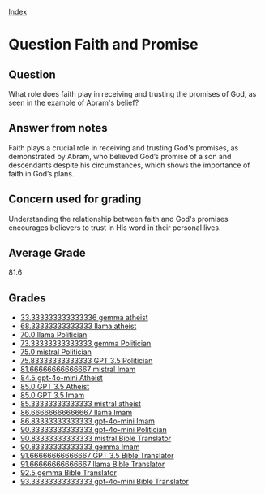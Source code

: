 
[Index](../../index.md)
# Question Faith and Promise
## Question
What role does faith play in receiving and trusting the promises of God, as seen in the example of Abram's belief?

## Answer from notes
Faith plays a crucial role in receiving and trusting God's promises, as demonstrated by Abram, who believed God’s promise of a son and descendants despite his circumstances, which shows the importance of faith in God’s plans.

## Concern used for grading
Understanding the relationship between faith and God's promises encourages believers to trust in His word in their personal lives.

## Average Grade
81.6

## Grades
 * [33.333333333333336 gemma atheist](../answers/gemma_atheist/Faith_and_Promise.md)
 * [68.33333333333333 llama atheist](../answers/llama_atheist/Faith_and_Promise.md)
 * [70.0 llama Politician](../answers/llama_Politician/Faith_and_Promise.md)
 * [73.33333333333333 gemma Politician](../answers/gemma_Politician/Faith_and_Promise.md)
 * [75.0 mistral Politician](../answers/mistral_Politician/Faith_and_Promise.md)
 * [75.83333333333333 GPT 3.5 Politician](../answers/GPT_3.5_Politician/Faith_and_Promise.md)
 * [81.66666666666667 mistral Imam](../answers/mistral_Imam/Faith_and_Promise.md)
 * [84.5 gpt-4o-mini Atheist](../answers/gpt-4o-mini_Atheist/Faith_and_Promise.md)
 * [85.0 GPT 3.5 Atheist](../answers/GPT_3.5_Atheist/Faith_and_Promise.md)
 * [85.0 GPT 3.5 Imam](../answers/GPT_3.5_Imam/Faith_and_Promise.md)
 * [85.33333333333333 mistral atheist](../answers/mistral_atheist/Faith_and_Promise.md)
 * [86.66666666666667 llama Imam](../answers/llama_Imam/Faith_and_Promise.md)
 * [86.83333333333333 gpt-4o-mini Imam](../answers/gpt-4o-mini_Imam/Faith_and_Promise.md)
 * [90.33333333333333 gpt-4o-mini Politician](../answers/gpt-4o-mini_Politician/Faith_and_Promise.md)
 * [90.83333333333333 mistral Bible Translator](../answers/mistral_Bible_Translator/Faith_and_Promise.md)
 * [90.83333333333333 gemma Imam](../answers/gemma_Imam/Faith_and_Promise.md)
 * [91.66666666666667 GPT 3.5 Bible Translator](../answers/GPT_3.5_Bible_Translator/Faith_and_Promise.md)
 * [91.66666666666667 llama Bible Translator](../answers/llama_Bible_Translator/Faith_and_Promise.md)
 * [92.5 gemma Bible Translator](../answers/gemma_Bible_Translator/Faith_and_Promise.md)
 * [93.33333333333333 gpt-4o-mini Bible Translator](../answers/gpt-4o-mini_Bible_Translator/Faith_and_Promise.md)
